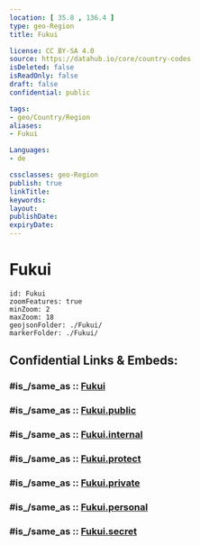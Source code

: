 ```yaml
---
location: [ 35.8 , 136.4 ] 
type: geo-Region
title: Fukui

license: CC BY-SA 4.0
source: https://datahub.io/core/country-codes
isDeleted: false
isReadOnly: false
draft: false
confidential: public

tags:
- geo/Country/Region
aliases:
- Fukui

Languages:
- de

cssclasses: geo-Region
publish: true
linkTitle: 
keywords: 
layout: 
publishDate: 
expiryDate: 
---
```


# Fukui

```leaflet
id: Fukui
zoomFeatures: true 
minZoom: 2 
maxZoom: 18
geojsonFolder: ./Fukui/
markerFolder: ./Fukui/
```


## Confidential Links & Embeds: 

### #is_/same_as :: [Fukui](/_Standards/Earth/Continent/Asia/Asia~East/Japan/Regions~Japan/Chūbu/prefectures~Chūbu/Fukui.md) 

### #is_/same_as :: [Fukui.public](/_public/Earth/Continent/Asia/Asia~East/Japan/Regions~Japan/Chūbu/prefectures~Chūbu/Fukui.public.md) 

### #is_/same_as :: [Fukui.internal](/_internal/Earth/Continent/Asia/Asia~East/Japan/Regions~Japan/Chūbu/prefectures~Chūbu/Fukui.internal.md) 

### #is_/same_as :: [Fukui.protect](/_protect/Earth/Continent/Asia/Asia~East/Japan/Regions~Japan/Chūbu/prefectures~Chūbu/Fukui.protect.md) 

### #is_/same_as :: [Fukui.private](/_private/Earth/Continent/Asia/Asia~East/Japan/Regions~Japan/Chūbu/prefectures~Chūbu/Fukui.private.md) 

### #is_/same_as :: [Fukui.personal](/_personal/Earth/Continent/Asia/Asia~East/Japan/Regions~Japan/Chūbu/prefectures~Chūbu/Fukui.personal.md) 

### #is_/same_as :: [Fukui.secret](/_secret/Earth/Continent/Asia/Asia~East/Japan/Regions~Japan/Chūbu/prefectures~Chūbu/Fukui.secret.md)

